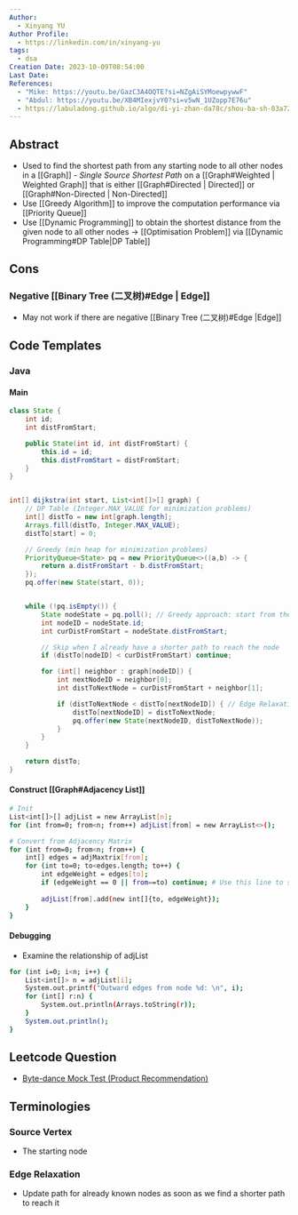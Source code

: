 ```yaml
---
Author:
  - Xinyang YU
Author Profile:
  - https://linkedin.com/in/xinyang-yu
tags:
  - dsa
Creation Date: 2023-10-09T08:54:00
Last Date: 
References:
  - "Mike: https://youtu.be/GazC3A4OQTE?si=NZgAiSYMoewpywwF"
  - "Abdul: https://youtu.be/XB4MIexjvY0?si=v5wN_1UZopp7E76u"
  - https://labuladong.github.io/algo/di-yi-zhan-da78c/shou-ba-sh-03a72/dijkstra-s-6d0b2/#%E7%A7%92%E6%9D%80%E4%B8%89%E9%81%93%E9%A2%98%E7%9B%AE
---
```

## Abstract
- Used to find the shortest path from any starting node to all other nodes in a [[Graph]] - *Single Source Shortest Path* on a [[Graph#Weighted | Weighted Graph]] that is either [[Graph#Directed | Directed]] or [[Graph#Non-Directed | Non-Directed]]
- Use [[Greedy Algorithm]] to improve the computation performance via [[Priority Queue]]
- Use [[Dynamic Programming]] to obtain the shortest distance from the given node to all other nodes -> [[Optimisation Problem]] via [[Dynamic Programming#DP Table|DP Table]]

## Cons
### Negative [[Binary Tree (二叉树)#Edge | Edge]]
- May not work if there are negative [[Binary Tree (二叉树)#Edge |Edge]] 


## Code Templates
### Java
#### Main
```java
class State {
    int id;
    int distFromStart;

    public State(int id, int distFromStart) {
        this.id = id;
        this.distFromStart = distFromStart;
    }
}


int[] dijkstra(int start, List<int[]>[] graph) {
	// DP Table (Integer.MAX_VALUE for minimization problems)
	int[] distTo = new int[graph.length];
	Arrays.fill(distTo, Integer.MAX_VALUE);
	distTo[start] = 0;

	// Greedy (min heap for minimization problems)
	PriorityQueue<State> pq = new PriorityQueue<>((a,b) -> {
		return a.distFromStart - b.distFromStart;
	});
	pq.offer(new State(start, 0));


	while (!pq.isEmpty()) {
		State nodeState = pq.poll(); // Greedy approach: start from the smallest
		int nodeID = nodeState.id;
		int curDistFromStart = nodeState.distFromStart;

		// Skip when I already have a shorter path to reach the node
		if (distTo[nodeID] < curDistFromStart) continue;

		for (int[] neighbor : graph[nodeID]) {
			int nextNodeID = neighbor[0];
			int distToNextNode = curDistFromStart + neighbor[1];

			if (distToNextNode < distTo[nextNodeID]) { // Edge Relaxation, update dp table
				distTo[nextNodeID] = distToNextNode;
				pq.offer(new State(nextNodeID, distToNextNode));
			}
		}
	}

	return distTo;
}
```
#### Construct [[Graph#Adjacency List]]
```bash
# Init
List<int[]>[] adjList = new ArrayList[n]; 
for (int from=0; from<n; from++) adjList[from] = new ArrayList<>();

# Convert from Adjacency Matrix
for (int from=0; from<n; from++) {
	int[] edges = adjMaxtrix[from];
	for (int to=0; to<edges.length; to++) {
		int edgeWeight = edges[to];
		if (edgeWeight == 0 || from==to) continue; # Use this line to skip adding relationship between 2 nodes when there isn't a valid relationship present
		
		adjList[from].add(new int[]{to, edgeWeight});
	}
}
```
#### Debugging
- Examine the relationship of adjList
```bash
for (int i=0; i<n; i++) {
	List<int[]> n = adjList[i];
	System.out.printf("Outward edges from node %d: \n", i);
	for (int[] r:n) {
		System.out.println(Arrays.toString(r));
	}
	System.out.println();
}
```

## Leetcode Question
- [Byte-dance Mock Test (Product Recommendation)](https://www.jdoodle.com/ia/O7d)
## Terminologies
### Source Vertex
- The starting node
### Edge Relaxation 
- Update path for already known nodes as soon as we find a shorter path to reach it 


